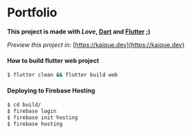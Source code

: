# Portfolio

**This project is made with *Love*, [Dart](https://dart.dev) and [Flutter](https://flutter.dev) ;)**

*Preview this project in:* [https://kaique.dev](https://kaique.dev)

#### How to build flutter web project

```bash
$ flutter clean && flutter build web  
```

#### Deploying to Firebase Hosting

```bash
$ cd build/
$ firebase login
$ firebase init hosting
$ firebase hosting  
```
